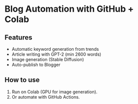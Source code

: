 # Blog Automation with GitHub + Colab

## Features
- Automatic keyword generation from trends
- Article writing with GPT-2 (min 2600 words)
- Image generation (Stable Diffusion)
- Auto-publish to Blogger

## How to use
1. Run on Colab (GPU for image generation).
2. Or automate with GitHub Actions.
